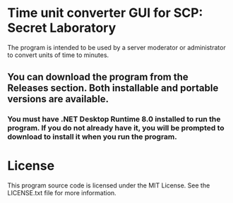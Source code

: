 # Time unit converter GUI for SCP: Secret Laboratory
The program is intended to be used by a server moderator or administrator to convert units of time to minutes.

## You can download the program from the Releases section. Both installable and portable versions are available.
### You must have .NET Desktop Runtime 8.0 installed to run the program. If you do not already have it, you will be prompted to download to install it when you run the program.

# License
This program source code is licensed under the MIT License. See the LICENSE.txt file for more information.

